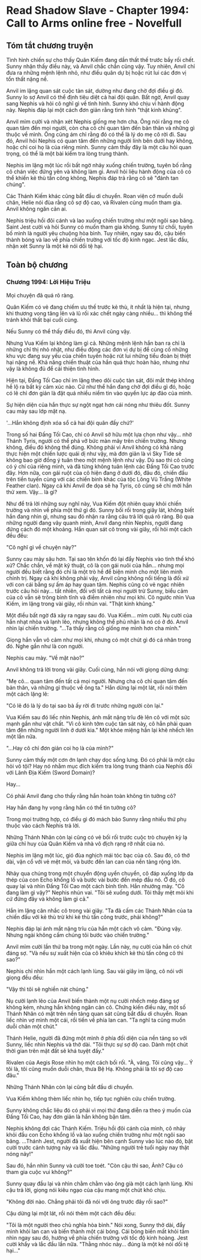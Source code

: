 # Read Shadow Slave - Chapter 1994: Call to Arms online free - Novelfull

## Tóm tắt chương truyện

Tình hình chiến sự cho thấy Quân Kiếm đang dần thất thế trước bầy rối chết. Sunny nhận thấy điều này, và Anvil chắc chắn cũng vậy. Tuy nhiên, Anvil chỉ đưa ra những mệnh lệnh nhỏ, như điều quân dự bị hoặc rút lui các đơn vị tổn thất nặng nề.

Anvil im lặng quan sát cuộc tàn sát, dường như đang chờ đợi điều gì đó. Sunny lo sợ Anvil có thể định tiêu diệt cả hai đội quân. Bất ngờ, Anvil quay sang Nephis và hỏi cô nghĩ gì về tình hình. Sunny khó chịu vì hành động này. Nephis đáp lại một cách đơn giản rằng tình hình "thật kinh khủng".

Anvil mỉm cười và nhận xét Nephis giống mẹ hơn cha. Ông nói rằng mẹ cô quan tâm đến mọi người, còn cha cô chỉ quan tâm đến bản thân và những gì thuộc về mình. Ông cũng ám chỉ rằng đó có thể là lý do mẹ cô rời đi. Sau đó, Anvil hỏi Nephis có quan tâm đến những người lính bên dưới hay không, hoặc chỉ coi họ là của riêng mình. Sunny cảm thấy đây là một câu hỏi quan trọng, có thể là một bài kiểm tra lòng trung thành.

Nephis im lặng một lúc rồi bất ngờ nhảy xuống chiến trường, tuyên bố rằng cô chán việc đứng yên và không làm gì. Anvil hỏi liệu hành động của cô có thể khiến kẻ thù tấn công không, Nephis đáp trả rằng cô sẽ "đánh tan chúng".

Các Thánh Kiếm khác cũng bắt đầu di chuyển. Roan viện cớ muốn duỗi chân, Helie nói đùa rằng cô sợ độ cao, và Rivalen cũng muốn tham gia. Anvil không ngăn cản ai.

Nephis triệu hồi đôi cánh và lao xuống chiến trường như một ngôi sao băng. Saint Jest cười và hỏi Sunny có muốn tham gia không. Sunny từ chối, tuyên bố mình là người yêu chuộng hòa bình. Tuy nhiên, ngay sau đó, cậu biến thành bóng và lao về phía chiến trường với tốc độ kinh ngạc. Jest lắc đầu, nhận xét Sunny là một kẻ nói dối tệ hại.

## Toàn bộ chương

### Chương 1994: Lời Hiệu Triệu

Mọi chuyện đã quá rõ ràng.

Quân Kiếm có vẻ đang chiếm ưu thế trước kẻ thù, ít nhất là hiện tại, nhưng khi thương vong tăng lên và lũ rối xác chết ngày càng nhiều... thì không thể tránh khỏi thất bại cuối cùng.

Nếu Sunny có thể thấy điều đó, thì Anvil cũng vậy.

Nhưng Vua Kiếm lại không làm gì cả. Những mệnh lệnh hắn ban ra chỉ là những chỉ thị nhỏ nhặt, như điều động các đơn vị dự bị để củng cố những khu vực đang suy yếu của chiến tuyến hoặc rút lui những tiểu đoàn bị thiệt hại nặng nề. Khả năng chiến thuật của hắn quả thực hoàn hảo, nhưng như vậy là không đủ để cải thiện tình hình.

Hiện tại, Đấng Tối Cao chỉ im lặng theo dõi cuộc tàn sát, đôi mắt thép không hề lộ ra bất kỳ cảm xúc nào. Cứ như thể hắn đang chờ đợi điều gì đó, hoặc có lẽ chỉ đơn giản là đặt quá nhiều niềm tin vào quyền lực áp đảo của mình.

Sự hiện diện của hắn thực sự ngột ngạt hơn cái nóng như thiêu đốt. Sunny cau mày sau lớp mặt nạ.

'...Hắn không định xóa sổ cả hai đội quân đấy chứ?'

Trong số hai Đấng Tối Cao, chỉ có Anvil sở hữu một lựa chọn như vậy... nhờ Thánh Tyris, người có thể phá vỡ bức màn mây trên chiến trường. Nhưng không, điều đó không thể đúng. Không phải vì Anvil không có khả năng thực hiện một chiến lược quái dị như vậy, mà đơn giản là vì Sky Tide sẽ không bao giờ đồng ý tuân theo một mệnh lệnh như vậy. Dù sao thì cô cũng có ý chí của riêng mình, và đã từng không tuân lệnh các Đấng Tối Cao trước đây. Hơn nữa, con gái ruột của cô hiện đang ở dưới đó, đâu đó, chiến đấu trên tiền tuyến cùng với các chiến binh khác của tộc Lông Vũ Trắng (White Feather clan). Ngay cả khi Anvil đe dọa sẽ hạ Tyris, cô cũng sẽ chỉ mời hắn thử xem. Vậy... là gì?

Như để trả lời những suy nghĩ này, Vua Kiếm đột nhiên quay khỏi chiến trường và nhìn về phía một thứ gì đó. Sunny bối rối trong giây lát, không biết hắn đang nhìn gì, nhưng sau đó nhận ra rằng câu trả lời quá rõ ràng. Bỏ qua những người đang vây quanh mình, Anvil đang nhìn Nephis, người đang đứng cách đó một khoảng. Hắn quan sát cô trong vài giây, rồi hỏi một cách đều đều:

"Cô nghĩ gì về chuyện này?"

Sunny cau mày sâu hơn. Tại sao tên khốn đó lại đẩy Nephis vào tình thế khó xử? Chắc chắn, về mặt kỹ thuật, cô là con gái nuôi của hắn... nhưng mọi người đều biết rằng đó chỉ là một trò hề để biện minh cho một liên minh chính trị. Ngay cả khi không phải vậy, Anvil cũng không nổi tiếng là đối xử với con cái bằng sự ấm áp hay quan tâm. Nephis cũng có vẻ ngạc nhiên trước câu hỏi này... tất nhiên, đối với tất cả mọi người trừ Sunny, biểu cảm của cô vẫn sẽ trông bình tĩnh và điềm nhiên như mọi khi. Cô ngước nhìn Vua Kiếm, im lặng trong vài giây, rồi nhún vai. "Thật kinh khủng."

Một điều bất ngờ đã xảy ra ngay sau đó. Vua Kiếm... mỉm cười. Nụ cười của hắn nhạt nhòa và lạnh lẽo, nhưng không thể phủ nhận là nó có ở đó. Anvil nhìn lại chiến trường. "...Ta thấy rằng cô giống mẹ mình hơn cha mình."

Giọng hắn vẫn vô cảm như mọi khi, nhưng có một chút gì đó cá nhân trong đó. Nghe gần như là con người.

Nephis cau mày. "Về mặt nào?"

Anvil không trả lời trong vài giây. Cuối cùng, hắn nói với giọng dửng dưng:

"Mẹ cô... quan tâm đến tất cả mọi người. Nhưng cha cô chỉ quan tâm đến bản thân, và những gì thuộc về ông ta." Hắn dừng lại một lát, rồi nói thêm một cách lặng lẽ:

"Có lẽ đó là lý do tại sao bà ấy rời đi trước những người còn lại."

Vua Kiếm sau đó liếc nhìn Nephis, ánh mắt nặng trĩu đè lên cô với một sức mạnh gần như vật chất. "Vì cô kinh tởm cuộc tàn sát này, cô hẳn phải quan tâm đến những người lính ở dưới kia." Một khóe miệng hắn lại khẽ nhếch lên một lần nữa.

"...Hay cô chỉ đơn giản coi họ là của mình?"

Sunny cảm thấy một cơn ớn lạnh chạy dọc sống lưng. Đó có phải là một câu hỏi vô tội? Hay nó nhằm mục đích kiểm tra lòng trung thành của Nephis đối với Lãnh Địa Kiếm (Sword Domain)?

Hay...

Có phải Anvil đang cho thấy rằng hắn hoàn toàn không tin tưởng cô?

Hay hắn đang hy vọng rằng hắn có thể tin tưởng cô?

Trong mọi trường hợp, có điều gì đó mách bảo Sunny rằng nhiều thứ phụ thuộc vào cách Nephis trả lời.

Những Thánh Nhân còn lại cũng có vẻ bối rối trước cuộc trò chuyện kỳ lạ giữa chỉ huy của Quân Kiếm và nhà vô địch rạng rỡ nhất của nó.

Nephis im lặng một lúc, gió đùa nghịch mái tóc bạc của cô. Sau đó, cô thở dài, vặn cổ với vẻ mệt mỏi, và bước đến lan can của nền tảng rộng lớn.

Nhảy qua chúng trong một chuyển động uyển chuyển, cô đáp xuống lớp da thép của con Echo khổng lồ và bước vài bước đến mép đầu nó. Ở đó, cô quay lại và nhìn Đấng Tối Cao một cách bình tĩnh. Hắn nhướng mày. "Cô đang làm gì vậy?" Nephis nhún vai. "Tôi sẽ xuống dưới. Tôi thấy mệt mỏi khi cứ đứng đây và không làm gì cả."

Hắn im lặng cân nhắc cô trong vài giây. "Ta đã cấm các Thánh Nhân của ta chiến đấu với kẻ thù trừ khi kẻ thù tấn công trước, phải không?"

Nephis đáp lại ánh mắt nặng trĩu của hắn một cách vô cảm. "Đúng vậy. Nhưng ngài không cấm chúng tôi bước vào chiến trường."

Anvil mỉm cười lần thứ ba trong một ngày. Lần này, nụ cười của hắn có chút đáng sợ. "Và nếu sự xuất hiện của cô khiêu khích kẻ thù tấn công cô thì sao?"

Nephis chỉ nhìn hắn một cách lạnh lùng. Sau vài giây im lặng, cô nói với giọng đều đều:

"Vậy thì tôi sẽ nghiền nát chúng."

Nụ cười lạnh lẽo của Anvil biến thành một nụ cười nhếch mép đáng sợ không kém, nhưng hắn không ngăn cản cô. Chứng kiến điều này, một số Thánh Nhân có mặt trên nền tảng quan sát cũng bắt đầu di chuyển. Roan liếc nhìn vợ mình một cái, rồi tiến về phía lan can. "Ta nghĩ ta cũng muốn duỗi chân một chút."

Thánh Helie, người đã đứng một mình ở phía đối diện của nền tảng so với Sunny, liếc nhìn Nephis và thở dài. "Tôi thực sự sợ độ cao. Dành một chút thời gian trên mặt đất sẽ khá tuyệt đấy."

Rivalen của Aegis Rose nhìn họ một cách bối rối. "À, vâng. Tôi cũng vậy... Ý tôi là, tôi cũng muốn duỗi chân, thưa Bệ Hạ. Không phải là tôi sợ độ cao đâu."

Những Thánh Nhân còn lại cũng bắt đầu di chuyển.

Vua Kiếm không thèm liếc nhìn họ, tiếp tục nghiên cứu chiến trường.

Sunny không chắc liệu đó có phải vì mọi thứ đang diễn ra theo ý muốn của Đấng Tối Cao, hay đơn giản là hắn không bận tâm.

Nephis không đợi các Thánh Kiếm. Triệu hồi đôi cánh của mình, cô nhảy khỏi đầu con Echo khổng lồ và lao xuống chiến trường như một ngôi sao băng. ...Thánh Jest, người đã xuất hiện bên cạnh Sunny vào lúc nào đó, bật cười trước cảnh tượng này và lắc đầu. "Những người trẻ tuổi ngày nay thật nóng nảy!"

Sau đó, hắn nhìn Sunny và cười toe toét. "Còn cậu thì sao, Ảnh? Cậu có tham gia cuộc vui không?"

Sunny quay đầu lại và nhìn chằm chằm vào ông già một cách lạnh lùng. Khi cậu trả lời, giọng nói kiêu ngạo của cậu mang một chút khó chịu.

"Không đời nào. Chẳng phải tôi đã nói với ông trước đây rồi sao?"

Cậu dừng lại một lát, rồi nói thêm một cách đều đều:

"Tôi là một người theo chủ nghĩa hòa bình." Nói xong, Sunny thở dài, đẩy mình khỏi lan can và biến thành một cái bóng. Cái bóng biến mất khỏi tầm nhìn ngay sau đó, hướng về phía chiến trường với tốc độ kinh hoàng. Jest cười khẩy và lắc đầu lần nữa. "Thằng nhóc này... đúng là một kẻ nói dối tệ hại..."